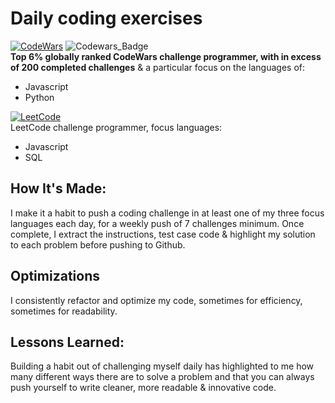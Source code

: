 # Daily coding exercises

[![CodeWars](https://img.shields.io/badge/Codewars-B1361E?style=for-the-badge&logo=Codewars&logoColor=white)](https://www.codewars.com/users/MatthewTDunn) ![Codewars_Badge](https://www.codewars.com/users/MatthewTDunn/badges/small)<img url="https://www.codewars.com/users/MatthewTDunn/badges/small">
<br>
<strong>Top 6% globally ranked CodeWars challenge programmer, with in excess of 200 completed challenges</strong> & a particular focus on the languages of:
<br>
<ul>
  <li>Javascript</li>
  <li>Python</li>
</ul>

[![LeetCode](https://img.shields.io/badge/-LeetCode-FFA116?style=for-the-badge&logo=LeetCode&logoColor=black)](https://leetcode.com/Pyr1te/)
<br>
LeetCode challenge programmer, focus languages:
<br>
<ul>
  <li>Javascript</li>
  <li>SQL</li>
</ul>


## How It's Made:

I make it a habit to push a coding challenge in at least one of my three focus languages each day, for a weekly push of 7 challenges minimum. 
Once complete, I extract the instructions, test case code & highlight my solution to each problem before pushing to Github.

## Optimizations

I consistently refactor and optimize my code, sometimes for efficiency, sometimes for readability. 

## Lessons Learned:

Building a habit out of challenging myself daily has highlighted to me how many different ways there are to solve a problem and that you can always push yourself to write cleaner, more readable & innovative code.
